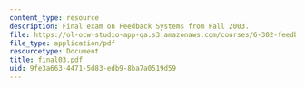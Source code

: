 ```yaml
---
content_type: resource
description: Final exam on Feedback Systems from Fall 2003.
file: https://ol-ocw-studio-app-qa.s3.amazonaws.com/courses/6-302-feedback-systems-spring-2007/9fe3a66344715d83edb98ba7a0519d59_final03.pdf
file_type: application/pdf
resourcetype: Document
title: final03.pdf
uid: 9fe3a663-4471-5d83-edb9-8ba7a0519d59
---
```

